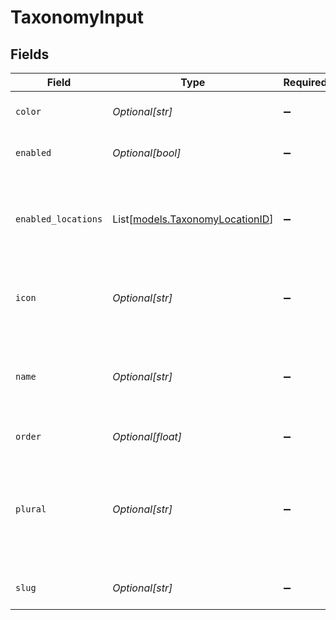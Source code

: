 # TaxonomyInput


## Fields

| Field                                                                                                         | Type                                                                                                          | Required                                                                                                      | Description                                                                                                   | Example                                                                                                       |
| ------------------------------------------------------------------------------------------------------------- | ------------------------------------------------------------------------------------------------------------- | ------------------------------------------------------------------------------------------------------------- | ------------------------------------------------------------------------------------------------------------- | ------------------------------------------------------------------------------------------------------------- |
| `color`                                                                                                       | *Optional[str]*                                                                                               | :heavy_minus_sign:                                                                                            | HEX Color code for the taxonomy                                                                               | #FF5733                                                                                                       |
| `enabled`                                                                                                     | *Optional[bool]*                                                                                              | :heavy_minus_sign:                                                                                            | Whether the taxonomy is enabled or not                                                                        | true                                                                                                          |
| `enabled_locations`                                                                                           | List[[models.TaxonomyLocationID](../models/taxonomylocationid.md)]                                            | :heavy_minus_sign:                                                                                            | List of locations where the taxonomy is enabled to be used. If empty, it's enabled for all locations.         |                                                                                                               |
| `icon`                                                                                                        | *Optional[str]*                                                                                               | :heavy_minus_sign:                                                                                            | Icon name for the taxonomy (from epilot360/icons icon set)                                                    | purpose                                                                                                       |
| `name`                                                                                                        | *Optional[str]*                                                                                               | :heavy_minus_sign:                                                                                            | A human friendly name of a Taxonomy e.g. Purpose, Product Category, Folder, Tag                               | Purpose                                                                                                       |
| `order`                                                                                                       | *Optional[float]*                                                                                             | :heavy_minus_sign:                                                                                            | Position of the taxonomy                                                                                      | 10                                                                                                            |
| `plural`                                                                                                      | *Optional[str]*                                                                                               | :heavy_minus_sign:                                                                                            | Plural name of a Taxonomy e.g. Purposes, Product Categories, Folders, Tags. Defaults to name is not provided. | Purposes                                                                                                      |
| `slug`                                                                                                        | *Optional[str]*                                                                                               | :heavy_minus_sign:                                                                                            | URL-friendly name for taxonomy                                                                                | purpose                                                                                                       |